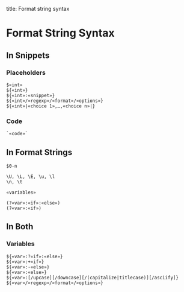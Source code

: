 title: Format string syntax

# Format String Syntax

## In Snippets

### Placeholders

	$«int»
	${«int»}
	${«int»:«snippet»}
	${«int»/«regexp»/«format»/«options»}
	${«int»|«choice 1»,…,«choice n»|}

### Code

	`«code»`

## In Format Strings

	$0-n

	\U, \L, \E, \u, \l
	\n, \t

	«variables»

	(?«var»:«if»:«else»)
	(?«var»:«if»)

## In Both

### Variables

	${«var»:?«if»:«else»}
	${«var»:+«if»}
	${«var»:-«else»}
	${«var»:«else»}
	${«var»:[/upcase][/downcase][/(capitalize|titlecase)][/asciify]}
	${«var»/«regexp»/«format»/«options»}
